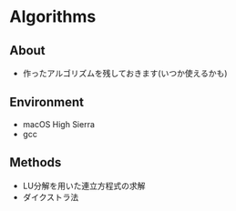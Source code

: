 # Algorithms

## About

- 作ったアルゴリズムを残しておきます(いつか使えるかも)

## Environment

- macOS High Sierra
- gcc

## Methods

- LU分解を用いた連立方程式の求解
- ダイクストラ法
